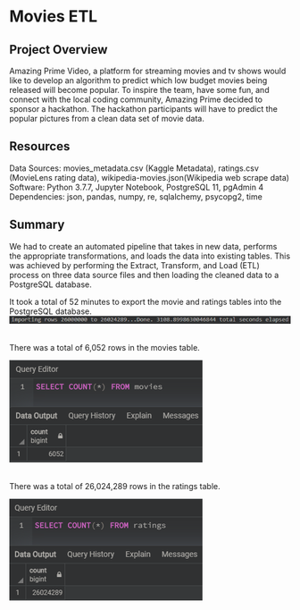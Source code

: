 # Movies ETL

## Project Overview
Amazing Prime Video, a platform for streaming movies and tv shows would like to develop an algorithm to predict which low budget movies being released will become popular.
To inspire the team, have some fun, and connect with the local coding community, Amazing Prime decided to sponsor a hackathon. The hackathon participants will have to predict the popular pictures from a clean data set of movie data.

## Resources
Data Sources: movies_metadata.csv (Kaggle Metadata), ratings.csv (MovieLens rating data), wikipedia-movies.json(Wikipedia web scrape data)
Software: Python 3.7.7, Jupyter Notebook, PostgreSQL 11, pgAdmin 4
Dependencies: json, pandas, numpy, re, sqlalchemy, psycopg2, time

## Summary
We had to create an automated pipeline that takes in new data, performs the appropriate transformations, and loads the data into existing tables. This was achieved by performing the Extract, Transform, and Load (ETL) process on three data source files and then loading the cleaned data to a PostgreSQL database.

It took a total of 52 minutes to export the movie and ratings tables into the PostgreSQL database.
![Import Time](resources/import_time.png)

<br>
There was a total of 6,052 rows in the movies table.

![Movies Query](resources/movies_query.png)

<br>
There was a total of 26,024,289 rows in the ratings table.

![Ratings Query](resources/ratings_query.png)
